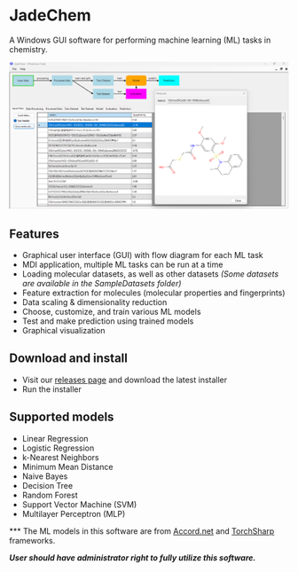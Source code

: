 ﻿# JadeChem
A Windows GUI software for performing machine learning (ML) tasks in chemistry.

![Main windows](/Images/MainInterface.png "Artificial neural network")

## Features
- Graphical user interface (GUI) with flow diagram for each ML task
- MDI application, multiple ML tasks can be run at a time
- Loading molecular datasets, as well as other datasets *(Some datasets are available in the SampleDatasets folder)*
- Feature extraction for molecules (molecular properties and fingerprints)
- Data scaling & dimensionality reduction
- Choose, customize, and train various ML models
- Test and make prediction using trained models
- Graphical visualization

## Download and install
- Visit our [releases page](https://github.com/phatdatnguyen/JadeChem/releases) and download the latest installer
- Run the installer

## Supported models
  - Linear Regression
  - Logistic Regression
  - k-Nearest Neighbors
  - Minimum Mean Distance
  - Naive Bayes
  - Decision Tree
  - Random Forest
  - Support Vector Machine (SVM)
  - Multilayer Perceptron (MLP)

  *** The ML models in this software are from [Accord.net](http://accord-framework.net/) and [TorchSharp](https://github.com/dotnet/TorchSharp) frameworks.
  
  ***User should have administrator right to fully utilize this software.***
